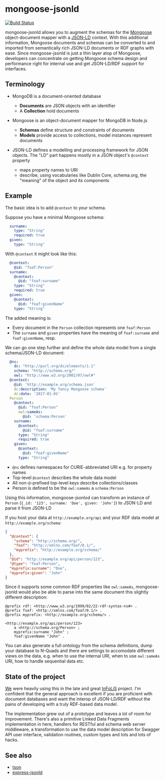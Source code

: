 # mongoose-jsonld

[![Build Status](https://travis-ci.org/infolis/mongoose-jsonld.svg?branch=master)](https://travis-ci.org/infolis/mongoose-jsonld)

mongoose-jsonld allows you to augment the schemas for the
[Mongoose](http://mongoosejs.com/) object-document mapper with a
[JSON-LD](http://json-ld.org/) context. With this additional information,
Mongoose documents and schemas can be converted to and imported from
semantically rich JSON-LD documents or RDF graphs with ease. Since
mongoose-jsonld is just a thin layer atop of Mongoose, developers can
concentrate on getting Mongoose schema design and performance right for
internal use and get JSON-LD/RDF support for interfaces.

## Terminology

* MongoDB is a document-oriented database
  * **Documents** are JSON objects with an identifier
  * A **Collection** hold documents

* Mongoose is an object-document mapper for MongoDB in Node.js
  * **Schemas** define structure and constraints of documents 
  * **Models** provide access to collections, model instances represent documents

* JSON-LD defines a modelling and processing framework for JSON objects. The "LD" part happens mostly in a JSON object's `@context` property
  * maps property names to URI
  * describe, using vocabularies like Dublin Core, schema.org, the "meaning" of the object and its components

## Example

The basic idea is to add `@context` to your schema.

Suppose you have a minimal Mongoose schema:

```yaml
  surname:
    type: "String"
    required: true
  given:
    type: "String"
```

With `@context` it might look like this:

```yaml
  @context:
    @id: "foaf:Person"
  surname:
    @context:
      @id: "foaf:surname"
    type: "String"
    required: true
  given:
    @context:
      @id: "foaf:givenName"
    type: "String"
```

The added meaning is:

* Every document in the `Person` collection represents one `foaf:Person`
* The `surname` and `given` properties have the meaning of `foaf:surname` and `foaf:givenName`, resp.

We can go one step further and define the whole data model from a single schema/JSON-LD document:

```yaml
  @ns:
    dc: "http://purl.org/dc/elements/1.1"
    schema: "http://schema.org/"
    owl: "http://www.w3.org/2002/07/owl#"
  @context:
    @id: 'http://example.org/schema.json'
    dc:description: 'My fancy Mongoose schema'
    dc:date: '2017-01-01'
  Person
    @context:
      @id: "foaf:Person"
      owl:sameAs:
        @id: 'schema:Person'
    surname:
      @context:
        @id: "foaf:surname"
      type: "String"
      required: true
    given:
      @context:
        @id: "foaf:givenName"
      type: "String"
```

* `@ns` defines namespaces for CURIE-abbreviated URI e.g. for property names
* Top-level `@context` describes the whole data model
* All non-`@`-prefixed top-level keys describe collections/classes
* Person is defined to be the `owl:sameAs` a `schema:Person`

Using this information, mongoose-jsonlod can transform an instance of `Person`
(`{_id: '123', surname: 'Doe', given: 'John'}`) to JSON-LD and parse it from JSON-LD

If you host your
data at `http://example.org/api` and your RDF data model at `http://example.org/schema`:

```json
{
  "@context": {
    "schema": "http://schema.org/",
    "foaf": "http://xmlns.com/foaf/0.1/",
    "myprefix": "http://example.org/schema/"
  },
  "@id": "http://example.org/api/person/123",
  "@type": "foaf:Person",
  "myprefix:surname": "Doe",
  "myprefix:given": "John"
}
```

Since it supports some common RDF properties like `owl:sameAs`, mongoose-jsonld
would also be able to parse into the same document this slightly different description:

```turtle
@prefix rdf: <http://www.w3.org/1999/02/22-rdf-syntax-ns#> .
@prefix foaf: <http://xmlns.com/foaf/0.1/> .
@prefix myprefix: <http://example.org/schema/> .

<http://example.org/api/person/123>
    a <http://schema.org/Person> ;
    myprefix:surname "John" ;
    foaf:givenName "John" .
```

You can also generate a full ontology from the schema definitions, dump your
database to N-Quads and there are settings to accomodate different views on the
data, e.g. when to use the internal URI, when to use `owl:sameAs` URI, how to
handle sequential data etc.

## State of the project

[We](https://github.com/infolis) were heavily using this in the late and great
[InFoLiS](https://infolis.github.io) project. I'm confident that the general approach
is excellent if you are proficient with document databases and want the interop of JSON-LD/RDF without the pains of developing with a truly RDF-based data model.

The implementation grew out of a prototype and leaves a lot of room for
improvement. There's also a primitive Linked Data Fragments implementation in
here, handlers for RESTful and schema web server middleware, a transformation
to use the data model description for Swagger API user interface, validation
routines, custom types and lots and lots of hacks.

## See also

* [tson](https://github.com/infolis/tson)
* [express-jsonld](https://github.com/infolis/express-jsonld)

